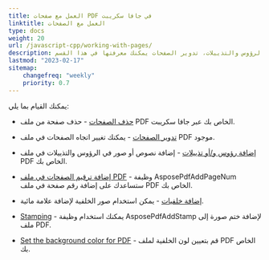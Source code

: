 ```yaml
---
title: العمل مع صفحات PDF في جافا سكريبت
linktitle: العمل مع الصفحات
type: docs
weight: 20
url: /javascript-cpp/working-with-pages/
description: كيفية إضافة الصفحات، إضافة الرؤوس والتذييلات، تدوير الصفحات يمكنك معرفتها في هذا القسم. Aspose.PDF لجافا سكريبت عبر C++ يشرح لك جميع التفاصيل حول هذا الموضوع.
lastmod: "2023-02-17"
sitemap:
    changefreq: "weekly"
    priority: 0.7
---
```


يمكنك القيام بما يلي:

- [حذف الصفحات](/pdf/javascript-cpp/delete-pages/) - حذف صفحة من ملف PDF الخاص بك عبر جافا سكريبت.
- [تدوير الصفحات](/pdf/javascript-cpp/rotate-pages/) - يمكنك تغيير اتجاه الصفحات في ملف PDF موجود.
- [إضافة رؤوس و/أو تذييلات](/pdf/javascript-cpp/add-headers-and-footers-of-pdf-file/) - إضافة نصوص أو صور في الرؤوس والتذييلات في ملف PDF الخاص بك.
- [إضافة ترقيم الصفحات في ملف PDF](/pdf/javascript-cpp/add-page-number/) - وظيفة AsposePdfAddPageNum ستساعدك على إضافة رقم صفحة في ملف PDF الخاص بك.

- [إضافة خلفيات](/pdf/javascript-cpp/add-backgrounds/) - يمكن استخدام صور الخلفية لإضافة علامة مائية.
- [Stamping](/pdf/javascript-cpp/stamping/) - يمكنك استخدام وظيفة AsposePdfAddStamp لإضافة ختم صورة إلى ملف PDF.
- [Set the background color for PDF](/pdf/javascript-cpp/set-background-color/) - قم بتعيين لون الخلفية لملف PDF الخاص بك.